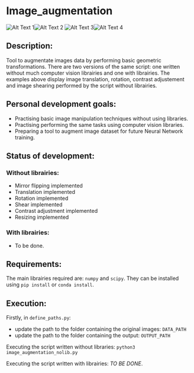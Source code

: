 # Image_augmentation
![Alt Text 1](https://raw.github.com/ethilliez/Image_augmentation/master/example/nolib/example_b.jpg)![Alt Text 2](https://raw.github.com/ethilliez/Image_augmentation/master/example/nolib/example_k.jpg)
![Alt Text 3](https://raw.github.com/ethilliez/Image_augmentation/master/example/nolib/example_n.jpg)![Alt Text 4](https://raw.github.com/ethilliez/Image_augmentation/master/example/nolib/example_l.jpg)

## Description:
Tool to augmentate images data by performing basic geometric transformations. There are two versions of the same script: one written without much computer vision librairies and one with librairies. The examples above display image translation, rotation, contrast adjustement and image shearing performed by the script without librairies.


## Personal development goals:
- Practising basic image manipulation techniques without using libraries.
- Practising performing the same tasks using computer vision libraries.
- Preparing a tool to augment image dataset for future Neural Network training.

## Status of development:
### Without librairies:
- Mirror flipping implemented
- Translation implemented
- Rotation implemented
- Shear implemented
- Contrast adjustment implemented
- Resizing implemented

### With librairies:
- To be done.

## Requirements:
The main librairies required are: `numpy` and `scipy`. They can be installed using `pip install` or `conda install`.

## Execution:
Firstly, in `define_paths.py`:
- update the path to the folder containing the original images: `DATA_PATH`
- update the path to the folder containing the output: `OUTPUT_PATH`

Executing the script written without libraries: `python3 image_augmentation_nolib.py`

Executing the script written with librairies: *TO BE DONE*.

